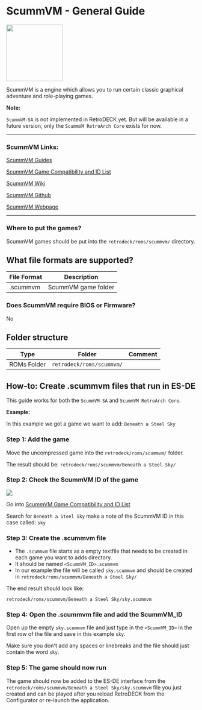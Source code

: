 # ScummVM - General Guide

<img src="../../../wiki_images/logos/scummvm-logo.svg" width="150">

ScummVM is a engine which allows you to run certain classic graphical adventure and role-playing games.

**Note:** 

`ScummVM-SA` is not implemented in RetroDECK yet. But will be available in a future version, only the `ScummVM RetroArch Core` exists for now.

---

### ScummVM Links:

[ScummVM Guides](https://docs.scummvm.org/en/v2.7.1/)

[ScummVM Game Compatibility and ID List](https://www.scummvm.org/compatibility)

[ScummVM Wiki](https://wiki.scummvm.org/index.php?title=Main_Page)

[ScummVM Github](https://github.com/scummvm/scummvm)

[ScummVM Webpage](https://www.scummvm.org/)

---

### Where to put the games?

ScummVM games should be put into the `retrodeck/roms/scummvm/` directory.

## What file formats are supported?

| File Format | Description |
|-------------|-------------|
| .scummvm    | ScummVM game folder |


### Does ScummVM require BIOS or Firmware?

No


## Folder structure

| Type    | Folder                 |          Comment     | 
|  :---:  | :---:                  |             :---:     |
| ROMs Folder |`retrodeck/roms/scummvm/` |                               |  

## How-to: Create .scummvm files that run in ES-DE

This guide works for both the  `ScummVM-SA` and `ScummVM RetroArch Core`.

**Example:** 

In this example we got a game we want to add: `Beneath a Steel Sky`

### Step 1: Add the game

Move the uncompressed game into the `retrodeck/roms/scummvm/` folder.

The result should be: `retrodeck/roms/scummvm/Beneath a Steel Sky/`

### Step 2: Check the ScummVM ID of the game

<img src="../scummvm-sky.png">

Go into [ScummVM Game Compatibility and ID List](https://www.scummvm.org/compatibility)

Search for `Beneath a Steel Sky` make a note of the ScummVM ID in this case called: `sky`

### Step 3: Create the .scummvm file

- The `.scummvm` file starts as a empty textfile that needs to be created in each game you want to adds directory.
- It should be named `<ScummVM_ID>.scummvm`
- In our example the file will be called `sky.scummvm` and should be created in `retrodeck/roms/scummvm/Beneath a Steel Sky/`

The end result should look like:

`retrodeck/roms/scummvm/Beneath a Steel Sky/sky.scummvm`

### Step 4: Open the .scummvm file and add the ScummVM_ID

Open up the empty `sky.scummvm` file and just type in the `<ScummVM_ID>` in the first row of the file and save in this example `sky`. 

Make sure you don't add any spaces or linebreaks and the file should just contain the word `sky`.

### Step 5: The game should now run

The game should now be added to the ES-DE interface from the `retrodeck/roms/scummvm/Beneath a Steel Sky/sky.scummvm` file you just created and can be played after you reload RetroDECK from the Configurator or re-launch the application.
